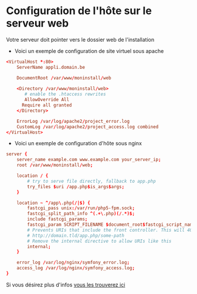 Configuration de l'hôte sur le serveur web
=========

Votre serveur doit pointer vers le dossier web de l'installation

* Voici un exemple de configuration de site virtuel sous apache

```apache.conf
<VirtualHost *:80>
    ServerName appli.domain.be

    DocumentRoot /var/www/moninstall/web
    
    <Directory /var/www/moninstall/web>
       # enable the .htaccess rewrites
       AllowOverride All
      Require all granted
    </Directory>    

    ErrorLog /var/log/apache2/project_error.log
    CustomLog /var/log/apache2/project_access.log combined
</VirtualHost>
```

* Voici un exemple de configuration d'hôte sous nginx

```apache.conf
server {
    server_name example.com www.example.com your_server_ip;
    root /var/www/moninstall/web;

    location / {
        # try to serve file directly, fallback to app.php
        try_files $uri /app.php$is_args$args;
    }

    location ~ ^/app\.php(/|$) {
        fastcgi_pass unix:/var/run/php5-fpm.sock;
        fastcgi_split_path_info ^(.+\.php)(/.*)$;
        include fastcgi_params;
        fastcgi_param SCRIPT_FILENAME $document_root$fastcgi_script_name;
        # Prevents URIs that include the front controller. This will 404:
        # http://domain.tld/app.php/some-path
        # Remove the internal directive to allow URIs like this
        internal;
    }

    error_log /var/log/nginx/symfony_error.log;
    access_log /var/log/nginx/symfony_access.log;
}
```

Si vous désirez plus d'infos [vous les trouverez ici](http://symfony.com/doc/current/setup/web_server_configuration.html)
